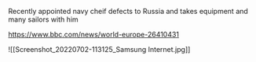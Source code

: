Recently appointed navy cheif defects to Russia and takes equipment and many sailors with him

https://www.bbc.com/news/world-europe-26410431

![[Screenshot_20220702-113125_Samsung Internet.jpg]]